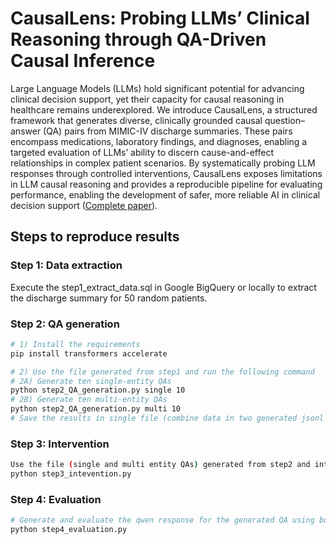 # CausalLens: Probing LLMs’ Clinical Reasoning through QA-Driven Causal Inference

Large Language Models (LLMs) hold significant potential for advancing clinical decision support, yet their capacity for causal reasoning in healthcare remains underexplored. We introduce CausalLens, a structured framework that generates diverse, clinically grounded causal question–answer (QA) pairs from MIMIC-IV discharge summaries. These pairs encompass medications, laboratory findings, and diagnoses, enabling a targeted evaluation of LLMs’ ability to discern cause-and-effect relationships in complex patient scenarios. By systematically probing LLM responses through controlled interventions, CausalLens exposes limitations in LLM causal reasoning and provides a reproducible pipeline for evaluating performance, enabling the development of safer, more reliable AI in clinical decision support ([Complete paper](https://github.com/ckvermaAI/CausalLens/blob/main/CausalLens_paper.pdf)).

## Steps to reproduce results

### Step 1: Data extraction 
Execute the step1_extract_data.sql in Google BigQuery or locally to extract the discharge summary for 50 random patients. 

### Step 2: QA generation 
```bash
# 1) Install the requirements
pip install transformers accelerate

# 2) Use the file generated from step1 and run the following command
# 2A) Generate ten single-entity QAs
python step2_QA_generation.py single 10
# 2B) Generate ten multi-entity QAs
python step2_QA_generation.py multi 10
# Save the results in single file (combine data in two generated jsonl file)
```

### Step 3: Intervention
```bash
Use the file (single and multi entity QAs) generated from step2 and intervene the discharge summary
python step3_intevention.py
```

### Step 4: Evaluation
```bash
# Generate and evaluate the qwen response for the generated QA using both original and intervened discharge summary
python step4_evaluation.py
```
